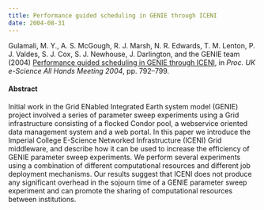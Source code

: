 ```yaml
---
title: Performance guided scheduling in GENIE through ICENI
date: 2004-08-31
---
```


Gulamali, M. Y., A. S. McGough, R. J. Marsh, N. R. Edwards, T. M. Lenton, P. J.
Valdes, S. J. Cox, S. J. Newhouse, J. Darlington, and the GENIE team (2004)
[Performance guided scheduling in GENIE through
ICENI](https://core.ac.uk/display/100954328), in _Proc. UK e-Science All Hands
Meeting 2004_, pp. 792–799.

#### Abstract

Initial work in the Grid ENabled Integrated Earth system model (GENIE) project
involved a series of parameter sweep experiments using a Grid infrastructure
consisting of a flocked Condor pool, a webservice oriented data management
system and a web portal. In this paper we introduce the Imperial College
E-Science Networked Infrastructure (ICENI) Grid middleware, and describe how it
can be used to increase the efficiency of GENIE parameter sweep experiments. We
perform several experiments using a combination of different computational
resources and different job deployment mechanisms. Our results suggest that
ICENI does not produce any significant overhead in the sojourn time of a GENIE
parameter sweep experiment and can promote the sharing of computational
resources between institutions.
